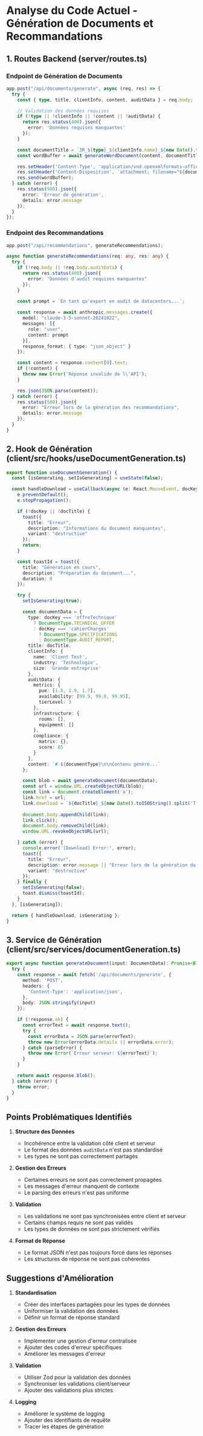 # Analyse du Code Actuel - Génération de Documents et Recommandations

## 1. Routes Backend (server/routes.ts)

### Endpoint de Génération de Documents
```typescript
app.post("/api/documents/generate", async (req, res) => {
  try {
    const { type, title, clientInfo, content, auditData } = req.body;

    // Validation des données requises
    if (!type || !clientInfo || !content || !auditData) {
      return res.status(400).json({
        error: 'Données requises manquantes'
      });
    }

    const documentTitle = `3R_${type}_${clientInfo.name}_${new Date().toLocaleDateString('fr-FR').replace(/\//g, '')}`;
    const wordBuffer = await generateWordDocument(content, documentTitle);

    res.setHeader('Content-Type', 'application/vnd.openxmlformats-officedocument.wordprocessingml.document');
    res.setHeader('Content-Disposition', `attachment; filename="${documentTitle}.docx"`);
    res.send(wordBuffer);
  } catch (error) {
    res.status(500).json({
      error: 'Erreur de génération',
      details: error.message
    });
  }
});
```

### Endpoint des Recommandations
```typescript
app.post("/api/recommendations", generateRecommendations);

async function generateRecommendations(req: any, res: any) {
  try {
    if (!req.body || !req.body.auditData) {
      return res.status(400).json({
        error: "Données d'audit requises manquantes"
      });
    }

    const prompt = `En tant qu'expert en audit de datacenters...`;
    
    const response = await anthropic.messages.create({
      model: "claude-3-5-sonnet-20241022",
      messages: [{
        role: "user",
        content: prompt
      }],
      response_format: { type: "json_object" }
    });

    const content = response.content[0].text;
    if (!content) {
      throw new Error('Réponse invalide de l\'API');
    }

    res.json(JSON.parse(content));
  } catch (error) {
    res.status(500).json({
      error: "Erreur lors de la génération des recommandations",
      details: error.message
    });
  }
}
```

## 2. Hook de Génération (client/src/hooks/useDocumentGeneration.ts)

```typescript
export function useDocumentGeneration() {
  const [isGenerating, setIsGenerating] = useState(false);

  const handleDownload = useCallback(async (e: React.MouseEvent, docKey: string, docTitle: string) => {
    e.preventDefault();
    e.stopPropagation();

    if (!docKey || !docTitle) {
      toast({
        title: "Erreur",
        description: "Informations du document manquantes",
        variant: "destructive"
      });
      return;
    }

    const toastId = toast({
      title: "Génération en cours",
      description: "Préparation du document...",
      duration: 0
    });

    try {
      setIsGenerating(true);

      const documentData = {
        type: docKey === 'offreTechnique' 
          ? DocumentType.TECHNICAL_OFFER
          : docKey === 'cahierCharges'
            ? DocumentType.SPECIFICATIONS
            : DocumentType.AUDIT_REPORT,
        title: docTitle,
        clientInfo: {
          name: 'Client Test',
          industry: 'Technologie',
          size: 'Grande entreprise'
        },
        auditData: {
          metrics: {
            pue: [1.8, 1.9, 1.7],
            availability: [99.9, 99.8, 99.95],
            tierLevel: 3
          },
          infrastructure: {
            rooms: [],
            equipment: []
          },
          compliance: {
            matrix: {},
            score: 85
          }
        },
        content: `# ${documentType}\n\nContenu généré...`
      };

      const blob = await generateDocument(documentData);
      const url = window.URL.createObjectURL(blob);
      const link = document.createElement('a');
      link.href = url;
      link.download = `${docTitle}_${new Date().toISOString().split('T')[0]}.docx`;
      
      document.body.appendChild(link);
      link.click();
      document.body.removeChild(link);
      window.URL.revokeObjectURL(url);

    } catch (error) {
      console.error('[Download] Error:', error);
      toast({
        title: "Erreur",
        description: error.message || "Erreur lors de la génération du document",
        variant: "destructive"
      });
    } finally {
      setIsGenerating(false);
      toast.dismiss(toastId);
    }
  }, [isGenerating]);

  return { handleDownload, isGenerating };
}
```

## 3. Service de Génération (client/src/services/documentGeneration.ts)

```typescript
export async function generateDocument(input: DocumentData): Promise<Blob> {
  try {
    const response = await fetch('/api/documents/generate', {
      method: 'POST',
      headers: {
        'Content-Type': 'application/json',
      },
      body: JSON.stringify(input)
    });

    if (!response.ok) {
      const errorText = await response.text();
      try {
        const errorData = JSON.parse(errorText);
        throw new Error(errorData.details || errorData.error);
      } catch (parseError) {
        throw new Error(`Erreur serveur: ${errorText}`);
      }
    }

    return await response.blob();
  } catch (error) {
    throw error;
  }
}
```

## Points Problématiques Identifiés

1. **Structure des Données**
   - Incohérence entre la validation côté client et serveur
   - Le format des données `auditData` n'est pas standardisé
   - Les types ne sont pas correctement partagés

2. **Gestion des Erreurs**
   - Certaines erreurs ne sont pas correctement propagées
   - Les messages d'erreur manquent de contexte
   - Le parsing des erreurs n'est pas uniforme

3. **Validation**
   - Les validations ne sont pas synchronisées entre client et serveur
   - Certains champs requis ne sont pas validés
   - Les types de données ne sont pas strictement vérifiés

4. **Format de Réponse**
   - Le format JSON n'est pas toujours forcé dans les réponses
   - Les structures de réponse ne sont pas cohérentes

## Suggestions d'Amélioration

1. **Standardisation**
   - Créer des interfaces partagées pour les types de données
   - Uniformiser la validation des données
   - Définir un format de réponse standard

2. **Gestion des Erreurs**
   - Implémenter une gestion d'erreur centralisée
   - Ajouter des codes d'erreur spécifiques
   - Améliorer les messages d'erreur

3. **Validation**
   - Utiliser Zod pour la validation des données
   - Synchroniser les validations client/serveur
   - Ajouter des validations plus strictes

4. **Logging**
   - Améliorer le système de logging
   - Ajouter des identifiants de requête
   - Tracer les étapes de génération
